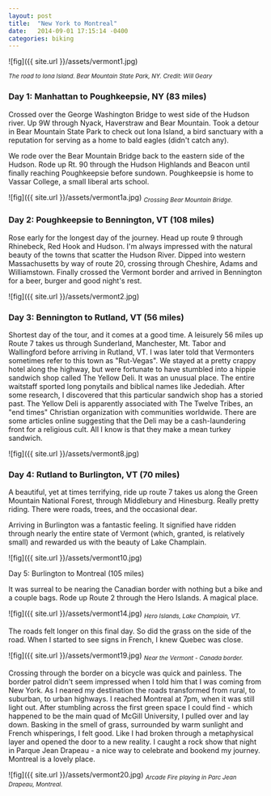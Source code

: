 ```yaml
---
layout: post
title:  "New York to Montreal"
date:   2014-09-01 17:15:14 -0400
categories: biking
---
```

![fig]({{ site.url }}/assets/vermont1.jpg)

<sub>*The road to Iona Island. Bear Mountain State Park, NY. Credit: Will Geary*</sub>

### Day 1: Manhattan to Poughkeepsie, NY (83 miles)

Crossed over the George Washington Bridge to west side of the Hudson river. Up 9W through Nyack, Haverstraw and Bear Mountain. Took a detour in Bear Mountain State Park to check out Iona Island, a bird sanctuary with a reputation for serving as a home to bald eagles (didn't catch any).

We rode over the Bear Mountain Bridge back to the eastern side of the Hudson. Rode up Rt. 90 through the Hudson Highlands and Beacon until finally reaching Poughkeepsie before sundown. Poughkeepsie is home to Vassar College, a small liberal arts school. 

![fig]({{ site.url }}/assets/vermont1a.jpg)
<sub>*Crossing Bear Mountain Bridge.*</sub>

### Day 2: Poughkeepsie to Bennington, VT (108  miles)

Rose early for the longest day of the journey. Head up route 9 through Rhinebeck, Red Hook and Hudson. I'm always impressed with the natural beauty of the towns that scatter the Hudson River. Dipped into western Massachusetts by way of route 20, crossing through Cheshire, Adams and Williamstown. Finally crossed the Vermont border and arrived in Bennington for a beer, burger and good night's rest. 

![fig]({{ site.url }}/assets/vermont2.jpg)

### Day 3: Bennington to Rutland, VT (56 miles)

Shortest day of the tour, and it comes at a good time. A leisurely 56 miles up Route 7 takes us through Sunderland, Manchester, Mt. Tabor and Wallingford before arriving in Rutland, VT. I was later told that Vermonters sometimes refer to this town as "Rut-Vegas". We stayed at a pretty crappy hotel along the highway, but were fortunate to have stumbled into a hippie sandwich shop called The Yellow Deli. It was an unusual place. The entire waitstaff sported long ponytails and biblical names like Jedediah. After some research, I discovered that this particular sandwich shop has a storied past. The Yellow Deli is apparently associated with The Twelve Tribes, an "end times" Christian organization with communities worldwide. There are some articles online suggesting that the Deli may be a cash-laundering front for a religious cult. All I know is that they make a mean turkey sandwich.

![fig]({{ site.url }}/assets/vermont8.jpg)

### Day 4: Rutland to Burlington, VT (70 miles)

A beautiful, yet at times terrifying, ride up route 7 takes us along the Green Mountain National Forest, through Middlebury and Hinesburg. Really pretty riding. There were roads, trees, and the occasional dear.

Arriving in Burlington was a fantastic feeling. It signified have ridden through nearly the entire state of Vermont (which, granted, is relatively small) and rewarded us with the beauty of Lake Champlain.

![fig]({{ site.url }}/assets/vermont10.jpg)

Day 5: Burlington to Montreal (105 miles)

It was surreal to be nearing the Canadian border with nothing but a bike and a couple bags. Rode up Route 2 through the Hero Islands. A magical place.

![fig]({{ site.url }}/assets/vermont14.jpg)
<sub>*Hero Islands, Lake Champlain, VT.*</sub>

The roads felt longer on this final day. So did the grass on the side of the road. When I started to see signs in French, I knew Quebec was close.

![fig]({{ site.url }}/assets/vermont19.jpg)
<sub>*Near the Vermont - Canada border.*</sub>

Crossing through the border on a bicycle was quick and painless. The border patrol didn't seem impressed when I told him that I was coming from New York. As I neared my destination the roads transformed from rural, to suburban, to urban highways. I reached Montreal at 7pm, when it was still light out. After stumbling across the first green space I could find - which happened to be the main quad of McGill University, I pulled over and lay down. Basking in the smell of grass, surrounded by warm sunlight and French whisperings, I felt good. Like I had broken through a metaphysical layer and opened the door to a new reality. I caught a rock show that night in Parque Jean Drapeau - a nice way to celebrate and bookend my journey. Montreal is a lovely place.

![fig]({{ site.url }}/assets/vermont20.jpg)
<sub>*Arcade Fire playing in Parc Jean Drapeau, Montreal.*</sub>









